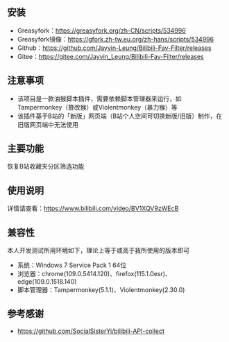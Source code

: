 ## 安装

- Greasyfork：https://greasyfork.org/zh-CN/scripts/534996
- Greasyfork镜像：https://gfork.zh-tw.eu.org/zh-hans/scripts/534996
- Github：https://github.com/Jayvin-Leung/Bilibili-Fav-Filter/releases
- Gitee：https://gitee.com/Jayvin_Leung/Bilibili-Fav-Filter/releases

## 注意事项

- 该项目是一款油猴脚本插件，需要依赖脚本管理器来运行，如Tampermonkey（篡改猴）或Violentmonkey（暴力猴）等
- 该插件基于B站的「新版」网页端（B站个人空间可切换新版/旧版）制作，在旧版网页端中无法使用

## 主要功能

恢复B站收藏夹分区筛选功能

## 使用说明

详情请查看：https://www.bilibili.com/video/BV1XQV9zWEcB

## 兼容性

本人开发测试所用环境如下，理论上等于或高于我所使用的版本即可

- 系统：Windows 7 Service Pack 1 64位
- 浏览器：chrome(109.0.5414.120)、firefox(115.1.0esr)、edge(109.0.1518.140)
- 脚本管理器：Tampermonkey(5.1.1)、Violentmonkey(2.30.0)

## 参考感谢

- https://github.com/SocialSisterYi/bilibili-API-collect
